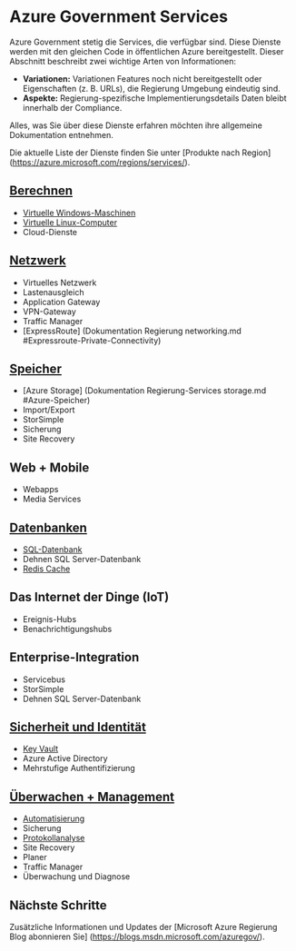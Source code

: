 <properties
    pageTitle="Azure Government Services | Microsoft Azure"
    description="Überblick über die verfügbaren Dienste in Azure Government"
    services="Azure-Government"
    cloud="gov" 
    documentationCenter=""
    authors="zakramer"
    manager="liki"
    editor="" />

<tags
    ms.service="multiple"
    ms.devlang="na"
    ms.topic="article"
    ms.tgt_pltfrm="na"
    ms.workload="azure-government"
    ms.date="10/14/2016"
    ms.author="zakramer" />


#  <a name="azure-government-services"></a>Azure Government Services

Azure Government stetig die Services, die verfügbar sind.  Diese Dienste werden mit den gleichen Code in öffentlichen Azure bereitgestellt.  Dieser Abschnitt beschreibt zwei wichtige Arten von Informationen:

- **Variationen:** Variationen Features noch nicht bereitgestellt oder Eigenschaften (z. B. URLs), die Regierung Umgebung eindeutig sind.  
- **Aspekte:** Regierung-spezifische Implementierungsdetails Daten bleibt innerhalb der Compliance.

Alles, was Sie über diese Dienste erfahren möchten ihre allgemeine Dokumentation entnehmen.

Die aktuelle Liste der Dienste finden Sie unter [Produkte nach Region] (https://azure.microsoft.com/regions/services/). 

## <a name="computedocumentation-government-computemd"></a>[Berechnen](documentation-government-compute.md)

+ [Virtuelle Windows-Maschinen](documentation-government-compute.md#virtual-machines)
+ [Virtuelle Linux-Computer](documentation-government-compute.md#virtual-machines)
+ Cloud-Dienste

## <a name="networkingdocumentation-government-networkingmd"></a>[Netzwerk](documentation-government-networking.md)

+ Virtuelles Netzwerk
+ Lastenausgleich
+ Application Gateway
+ VPN-Gateway
+ Traffic Manager
+ [ExpressRoute] (Dokumentation Regierung networking.md #Expressroute-Private-Connectivity)

## <a name="storagedocumentation-government-services-storagemd"></a>[Speicher](documentation-government-services-storage.md)

+ [Azure Storage] (Dokumentation Regierung-Services storage.md #Azure-Speicher)
+ Import/Export
+ StorSimple
+ Sicherung
+ Site Recovery

## <a name="web--mobile"></a>Web + Mobile

+ Webapps
+ Media Services

## <a name="databasesdocumentation-government-services-databasemd"></a>[Datenbanken](documentation-government-services-database.md)

+ [SQL-Datenbank](documentation-government-services-database.md#sql-database)
+ Dehnen SQL Server-Datenbank
+ [Redis Cache](documentation-government-services-database.md#azure-redis-cache)

## <a name="internet-of-things-iot"></a>Das Internet der Dinge (IoT)

+ Ereignis-Hubs
+ Benachrichtigungshubs

## <a name="enterprise-integration"></a>Enterprise-Integration

+ Servicebus
+ StorSimple
+ Dehnen SQL Server-Datenbank

## <a name="security--identitydocumentation-government-services-securityandidentitymd"></a>[Sicherheit und Identität](documentation-government-services-securityandidentity.md)

+ [Key Vault](documentation-government-services-securityandidentity.md#key-vault)
+ Azure Active Directory
+ Mehrstufige Authentifizierung

## <a name="monitoring--managementdocumentation-government-services-monitoringandmanagementmd"></a>[Überwachen + Management](documentation-government-services-monitoringandmanagement.md)

+ [Automatisierung](documentation-government-services-monitoringandmanagement.md#automation)
+ Sicherung
+ [Protokollanalyse](documentation-government-services-monitoringandmanagement.md#log-analytics)
+ Site Recovery
+ Planer
+ Traffic Manager
+ Überwachung und Diagnose

##  <a name="next-steps"></a>Nächste Schritte 
 
Zusätzliche Informationen und Updates der [Microsoft Azure Regierung Blog abonnieren Sie] (https://blogs.msdn.microsoft.com/azuregov/).
